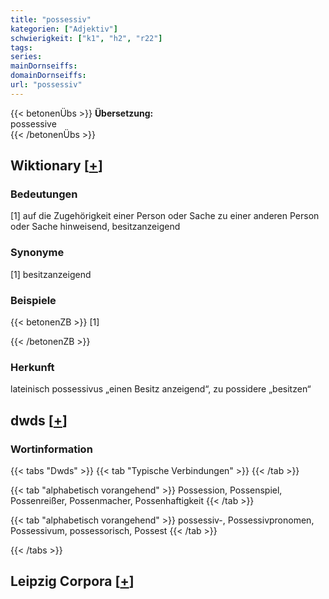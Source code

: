 ```yaml
---
title: "possessiv"
kategorien: ["Adjektiv"]
schwierigkeit: ["k1", "h2", "r22"]
tags:
series:
mainDornseiffs:
domainDornseiffs:
url: "possessiv"
---
```


{{< betonenÜbs >}}
**Übersetzung:**  
possessive  
{{< /betonenÜbs >}}

## Wiktionary [[+](https://de.wiktionary.org/wiki/possessiv)]

### Bedeutungen
[1] auf die Zugehörigkeit einer Person oder Sache zu einer anderen Person oder Sache hinweisend, besitzanzeigend  

### Synonyme
[1] besitzanzeigend  

### Beispiele
{{< betonenZB >}}
[1]  

{{< /betonenZB >}}
### Herkunft
lateinisch possessivus „einen Besitz anzeigend“, zu possidere „besitzen“  



## dwds [[+](https://www.dwds.de/wb/possessiv)]

### Wortinformation
{{< tabs "Dwds" >}}
{{< tab "Typische Verbindungen" >}}
{{< /tab >}}

{{< tab "alphabetisch vorangehend" >}}
Possession, Possenspiel, Possenreißer, Possenmacher, Possenhaftigkeit
{{< /tab >}}

{{< tab "alphabetisch vorangehend" >}}
possessiv-, Possessivpronomen, Possessivum, possessorisch, Possest
{{< /tab >}}

{{< /tabs >}}

## Leipzig Corpora [[+](https://corpora.uni-leipzig.de/en/res?word=possessiv&corpusId=deu_newscrawl-public_2018)]

